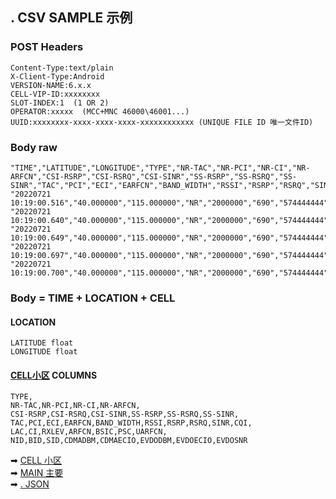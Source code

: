 ## . CSV SAMPLE 示例

### POST Headers

    Content-Type:text/plain
    X-Client-Type:Android
    VERSION-NAME:6.x.x
    CELL-VIP-ID:xxxxxxxx
    SLOT-INDEX:1  (1 OR 2)
    OPERATOR:xxxxx  (MCC+MNC 46000\46001...)
    UUID:xxxxxxxx-xxxx-xxxx-xxxx-xxxxxxxxxxxx (UNIQUE FILE ID 唯一文件ID)

### Body raw

    "TIME","LATITUDE","LONGITUDE","TYPE","NR-TAC","NR-PCI","NR-CI","NR-ARFCN","CSI-RSRP","CSI-RSRQ","CSI-SINR","SS-RSRP","SS-RSRQ","SS-SINR","TAC","PCI","ECI","EARFCN","BAND_WIDTH","RSSI","RSRP","RSRQ","SINR","CQI","LAC","CI","RXLEV","ARFCN","BSIC","PSC","UARFCN","NID","BID","SID","CDMADBM","CDMAECIO","EVDODBM","EVDOECIO","EVDOSNR"
    "20220721 10:19:00.516","40.000000","115.000000","NR","2000000","690","574444444","504444","","","","-65","-11","23","","","","","","","","","","","2000000","","","","","0","","","","","","","","",""
    "20220721 10:19:00.640","40.000000","115.000000","NR","2000000","690","574444444","504444","","","","-65","-11","23","","","","","","","","","","","2000000","","","","","0","","","","","","","","",""
    "20220721 10:19:00.649","40.000000","115.000000","NR","2000000","690","574444444","504444","","","","-65","-11","23","","","","","","","","","","","2000000","","","","","0","","","","","","","","",""
    "20220721 10:19:00.697","40.000000","115.000000","NR","2000000","690","574444444","504444","","","","-69","-11","","","","","","","","","","","","2000000","","","","","0","","","","","","","","",""
    "20220721 10:19:00.700","40.000000","115.000000","NR","2000000","690","574444444","504444","","","","-69","-11","","","","","","","","","","","","2000000","","","","","0","","","","","","","","",""

### Body = TIME + LOCATION + CELL

#### LOCATION

    LATITUDE float
    LONGITUDE float

#### [CELL小区](2022-07-28-CELL.md) COLUMNS

    TYPE,
    NR-TAC,NR-PCI,NR-CI,NR-ARFCN,
    CSI-RSRP,CSI-RSRQ,CSI-SINR,SS-RSRP,SS-RSRQ,SS-SINR,
    TAC,PCI,ECI,EARFCN,BAND_WIDTH,RSSI,RSRP,RSRQ,SINR,CQI,
    LAC,CI,RXLEV,ARFCN,BSIC,PSC,UARFCN,
    NID,BID,SID,CDMADBM,CDMAECIO,EVDODBM,EVDOECIO,EVDOSNR

➡ [CELL 小区](2022-07-28-CELL.md)  
➡ [MAIN 主要](2022-07-28-MAIN.md)  
➡ [. JSON](2022-07-28-JSON.md)  
